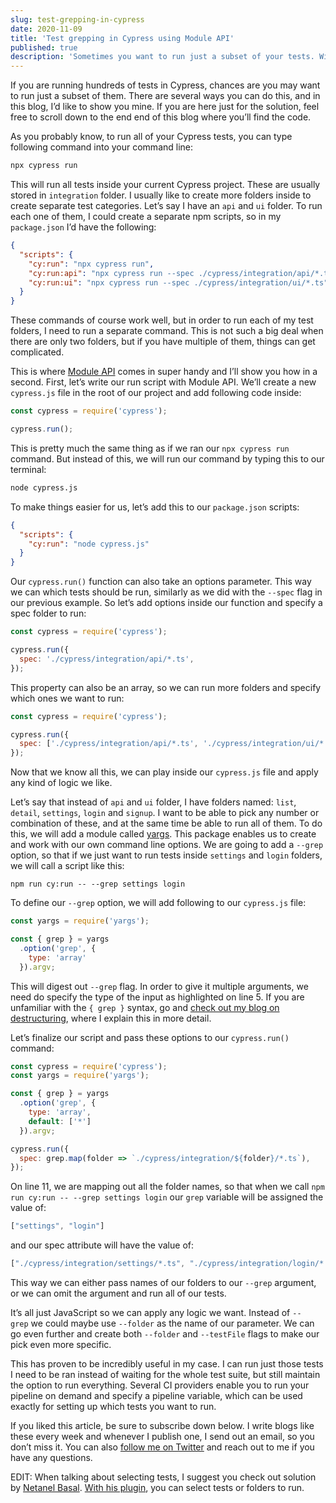 ```yaml
---
slug: test-grepping-in-cypress
date: 2020-11-09
title: 'Test grepping in Cypress using Module API'
published: true
description: 'Sometimes you want to run just a subset of your tests. With Module API, you can achieve just that. Showcasing how you can grep your tests by folder.'
---
```

If you are running hundreds of tests in Cypress, chances are you may want to run just a subset of them. There are several ways you can do this, and in this blog, I’d like to show you mine. If you are here just for the solution, feel free to scroll down to the end end of this blog where you’ll find the code.

As you probably know, to run all of your Cypress tests, you can type following command into your command line:
```bash
npx cypress run
```
This will run all tests inside your current Cypress project. These are usually stored in `integration` folder. I usually like to create more folders inside to create separate test categories. Let’s say I have an `api` and `ui` folder. To run each one of them, I could create a separate npm scripts, so in my `package.json` I’d have the following:
```json fileName=package.json
{
  "scripts": {
    "cy:run": "npx cypress run",
    "cy:run:api": "npx cypress run --spec ./cypress/integration/api/*.ts",
    "cy:run:ui": "npx cypress run --spec ./cypress/integration/ui/*.ts"
  }
}
```
These commands of course work well, but in order to run each of my test folders, I need to run a separate command. This is not such a big deal when there are only two folders, but if you have multiple of them, things can get complicated.

This is where [Module API](https://docs.cypress.io/guides/guides/module-api.html#Options) comes in super handy and I’ll show you how in a second. First, let’s write our run script with Module API. We’ll create a new `cypress.js` file in the root of our project and add following code inside:

```js fileName=cypress.js
const cypress = require('cypress');

cypress.run();

```
This is pretty much the same thing as if we ran our `npx cypress run` command. But instead of this, we will run our command by typing this to our terminal:
```bash
node cypress.js
```
To make things easier for us, let’s add this to our `package.json` scripts:
```json fileName=package.json
{
  "scripts": {
    "cy:run": "node cypress.js"
  }
}
```
Our `cypress.run()` function can also take an options parameter. This way we can which tests should be run, similarly as we did with the `--spec` flag in our previous example. So let’s add options inside our function and specify a spec folder to run:
```js {4}
const cypress = require('cypress');

cypress.run({
  spec: './cypress/integration/api/*.ts',
});
```
This property can also be an array, so we can run more folders and specify which ones we want to run:

```js {4}
const cypress = require('cypress');

cypress.run({
  spec: ['./cypress/integration/api/*.ts', './cypress/integration/ui/*.ts'],
});
```
Now that we know all this, we can play inside our `cypress.js` file and apply any kind of logic we like.

Let’s say that instead of `api` and `ui` folder, I have folders named: `list`, `detail`, `settings`, `login` and `signup`. I want to be able to pick any number or combination of these, and at the same time be able to run all of them. To do this, we will add a module called [yargs](https://www.npmjs.com/package/yargs). This package enables us to create and work with our own command line options. We are going to add a `--grep` option, so that if we just want to run tests inside `settings` and `login` folders, we will call a script like this:
```plain
npm run cy:run -- --grep settings login
```
To define our `--grep` option, we will add following to our `cypress.js` file:
```js {5} fileName=cypress.js
const yargs = require('yargs');

const { grep } = yargs
  .option('grep', {
    type: 'array'
  }).argv;
```
This will digest out `--grep` flag. In order to give it multiple arguments, we need do specify the type of the input as highlighted on line 5. If you are unfamiliar with the `{ grep }` syntax, go and [check out my blog on destructuring](https://filiphric.com/using-destructuring-in-cypress), where I explain this in more detail.

Let’s finalize our script and pass these options to our `cypress.run()` command:

```js {11}
const cypress = require('cypress');
const yargs = require('yargs');

const { grep } = yargs
  .option('grep', {
    type: 'array',
    default: ['*']
  }).argv;

cypress.run({
  spec: grep.map(folder => `./cypress/integration/${folder}/*.ts`),
});

```
On line 11, we are mapping out all the folder names, so that when we call `npm run cy:run -- --grep settings login` our `grep` variable will be assigned the value of:
```js
["settings", "login"]
```
and our spec attribute will have the value of:
```js
["./cypress/integration/settings/*.ts", "./cypress/integration/login/*.ts"]
```

This way we can either pass names of our folders to our `--grep` argument, or we can omit the argument and run all of our tests.

It’s all just JavaScript so we can apply any logic we want. Instead of `--grep` we could maybe use `--folder` as the name of our parameter. We can go even further and create both `--folder` and `--testFile` flags to make our pick even more specific.

 This has proven to be incredibly useful in my case. I can run just those tests I need to be ran instead of waiting for the whole test suite, but still maintain the option to run everything. Several CI providers enable you to run your pipeline on demand and specify a pipeline variable, which can be used exactly for setting up which tests you want to run.

If you liked this article, be sure to subscribe down below. I write blogs like these every week and whenever I publish one, I send out an email, so you don’t miss it. You can also [follow me on Twitter](https://twitter.com/filip_hric) and reach out to me if you have any questions.

EDIT: When talking about selecting tests, I suggest you check out solution by [Netanel Basal](https://twitter.com/NetanelBasal). [With his plugin](https://github.com/NetanelBasal/cyrun), you can select tests or folders to run.
